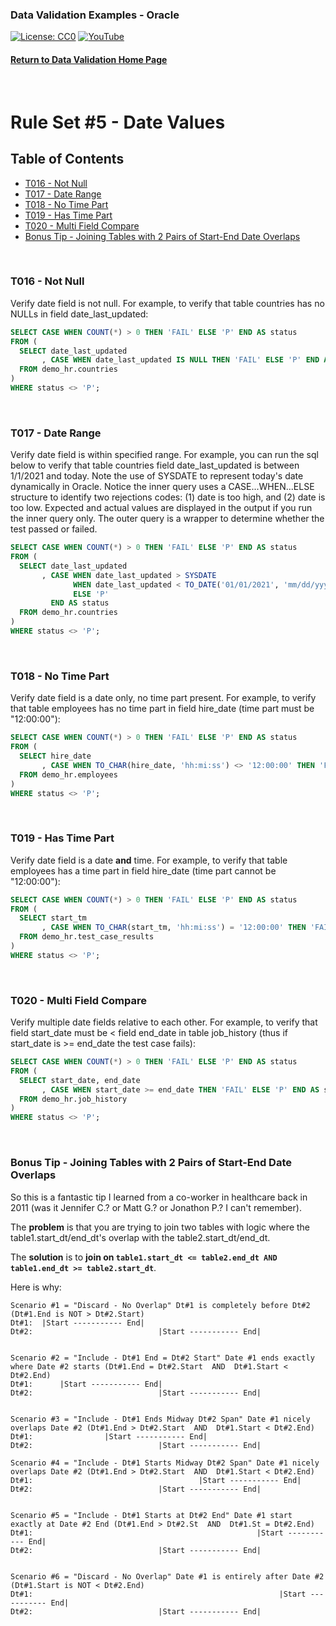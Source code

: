 ### Data Validation Examples - Oracle
[![License: CC0](https://img.shields.io/badge/License-CC0-red)](LICENSE "Creative Commons Zero License by DataResearchLabs (effectively = Public Domain")
[![YouTube](https://img.shields.io/badge/YouTube-DataResearchLabs-brightgreen)](http://www.DataResearchLabs.com)
#### [Return to Data Validation Home Page](https://github.com/DataResearchLabs/sql_scripts/blob/main/data_validation_scripts.md)
<br>

# Rule Set #5 - Date Values

## Table of Contents
 - <a href="#t016">T016 - Not Null</a>
 - <a href="#t017">T017 - Date Range</a>
 - <a href="#t018">T018 - No Time Part</a>
 - <a href="#t019">T019 - Has Time Part</a>
 - <a href="#t020">T020 - Multi Field Compare</a>
 - <a href="#bonus">Bonus Tip - Joining Tables with 2 Pairs of Start-End Date Overlaps</a>
<br>


<a id="t016" class="anchor" href="#t016" aria-hidden="true"> </a>
### T016 - Not Null
Verify date field is not null.  For example, to verify that table countries has no NULLs in field date_last_updated:
```sql
SELECT CASE WHEN COUNT(*) > 0 THEN 'FAIL' ELSE 'P' END AS status
FROM (
  SELECT date_last_updated
       , CASE WHEN date_last_updated IS NULL THEN 'FAIL' ELSE 'P' END AS status
  FROM demo_hr.countries
)
WHERE status <> 'P';
```
<br>


<a id="t017" class="anchor" href="#t017" aria-hidden="true"> </a>
### T017 - Date Range
Verify date field is within specified range.  For example, you can run the sql below to verify that table countries field date_last_updated is between 1/1/2021 and today.  Note the use of SYSDATE to represent today's date dynamically in Oracle.  Notice the inner query uses a CASE...WHEN...ELSE structure to identify two rejections codes: (1) date is too high, and (2) date is too low.  Expected and actual values are displayed in the output if you run the inner query only.  The outer query is a wrapper to determine whether the test passed or failed.
```sql
SELECT CASE WHEN COUNT(*) > 0 THEN 'FAIL' ELSE 'P' END AS status
FROM (
  SELECT date_last_updated
       , CASE WHEN date_last_updated > SYSDATE                             THEN 'REJ-01: Field date_last_updated cannot be in the future|exp<=' || CAST(SYSDATE AS VARCHAR2(20)) || '|act=' || CAST(date_last_updated AS VARCHAR2(20))
              WHEN date_last_updated < TO_DATE('01/01/2021', 'mm/dd/yyyy') THEN 'REJ-02: Field date_last_updated cannot be too old|exp>=1/1/2021|act=' || CAST(date_last_updated AS VARCHAR2(20))
              ELSE 'P'
         END AS status
  FROM demo_hr.countries
)
WHERE status <> 'P';
```
<br>


<a id="t018" class="anchor" href="#t018" aria-hidden="true"> </a>
### T018 - No Time Part
Verify date field is a date only, no time part present.  For example, to verify that table employees has no time part in field hire_date (time part must be "12:00:00"):
```sql
SELECT CASE WHEN COUNT(*) > 0 THEN 'FAIL' ELSE 'P' END AS status
FROM (
  SELECT hire_date
       , CASE WHEN TO_CHAR(hire_date, 'hh:mi:ss') <> '12:00:00' THEN 'FAIL' ELSE 'P' END AS status
  FROM demo_hr.employees
)
WHERE status <> 'P';
```
<br>


<a id="t019" class="anchor" href="#t019" aria-hidden="true"> </a>
### T019 - Has Time Part
Verify date field is a date **and** time.  For example, to verify that table employees has a time part in field hire_date (time part cannot be "12:00:00"):
```sql
SELECT CASE WHEN COUNT(*) > 0 THEN 'FAIL' ELSE 'P' END AS status
FROM (
  SELECT start_tm
       , CASE WHEN TO_CHAR(start_tm, 'hh:mi:ss') = '12:00:00' THEN 'FAIL' ELSE 'P' END AS status
  FROM demo_hr.test_case_results
)
WHERE status <> 'P';
```
<br>


<a id="t020" class="anchor" href="#t020" aria-hidden="true"> </a>
### T020 - Multi Field Compare
Verify multiple date fields relative to each other.  For example, to verify that field start_date must be < field end_date in table job_history (thus if start_date is >= end_date the test case fails):
```sql
SELECT CASE WHEN COUNT(*) > 0 THEN 'FAIL' ELSE 'P' END AS status
FROM (
  SELECT start_date, end_date
       , CASE WHEN start_date >= end_date THEN 'FAIL' ELSE 'P' END AS status
  FROM demo_hr.job_history
)
WHERE status <> 'P';
```
<br>


<a id="bonus" class="anchor" href="#bonus" aria-hidden="true"> </a>
### Bonus Tip - Joining Tables with 2 Pairs of Start-End Date Overlaps
So this is a fantastic tip I learned from a co-worker in healthcare back in 2011 (was it Jennifer C.?  or Matt G.?  or Jonathon P.? I can't remember).


The **problem** is that you are trying to join two tables with logic where the table1.start_dt/end_dt's overlap with the table2.start_dt/end_dt.


The **solution** is to **join on `table1.start_dt <= table2.end_dt AND table1.end_dt >= table2.start_dt`**.

Here is why:

```
Scenario #1 = "Discard - No Overlap" Dt#1 is completely before Dt#2 (Dt#1.End is NOT > Dt#2.Start)
Dt#1:  |Start ----------- End|
Dt#2:                            |Start ----------- End|
                          

Scenario #2 = "Include - Dt#1 End = Dt#2 Start" Date #1 ends exactly where Date #2 starts (Dt#1.End = Dt#2.Start  AND  Dt#1.Start < Dt#2.End)
Dt#1:      |Start ----------- End|
Dt#2:                            |Start ----------- End|


Scenario #3 = "Include - Dt#1 Ends Midway Dt#2 Span" Date #1 nicely overlaps Date #2 (Dt#1.End > Dt#2.Start  AND  Dt#1.Start < Dt#2.End)
Dt#1:                |Start ----------- End|
Dt#2:                            |Start ----------- End|                  

Scenario #4 = "Include - Dt#1 Starts Midway Dt#2 Span" Date #1 nicely overlaps Date #2 (Dt#1.End > Dt#2.Start  AND  Dt#1.Start < Dt#2.End)
Dt#1:                                     |Start ----------- End|
Dt#2:                            |Start ----------- End|                  
                  

Scenario #5 = "Include - Dt#1 Starts at Dt#2 End" Date #1 start exactly at Date #2 End (Dt#1.End > Dt#2.St  AND  Dt#1.St = Dt#2.End)
Dt#1:                                                  |Start ----------- End|
Dt#2:                            |Start ----------- End|                  
                  

Scenario #6 = "Discard - No Overlap" Date #1 is entirely after Date #2 (Dt#1.Start is NOT < Dt#2.End)
Dt#1:                                                       |Start ----------- End|
Dt#2:                            |Start ----------- End|                  

```


<br>
